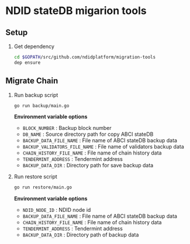 # NDID stateDB migarion tools

## Setup

1.  Get dependency

    ```sh
    cd $GOPATH/src/github.com/ndidplatform/migration-tools
    dep ensure
    ```

## Migrate Chain

1.  Run backup script

    ```sh
    go run backup/main.go
    ```

    **Environment variable options**
 
    - `BLOCK_NUMBER` : Backup block number
    - `DB_NAME` : Source directory path for copy ABCI stateDB
    - `BACKUP_DATA_FILE_NAME` : File name of ABCI stateDB backup data
    - `BACKUP_VALIDATORS_FILE_NAME` : File name of validators backup data
    - `CHAIN_HISTORY_FILE_NAME` : File name of chain history data
    - `TENDERMINT_ADDRESS` : Tendermint address
    - `BACKUP_DATA_DIR` : Directory path for save backup data

2.  Run restore script 

    ```sh
    go run restore/main.go
    ```

    **Environment variable options**
 
    - `NDID_NODE_ID` : NDID node id
    - `BACKUP_DATA_FILE_NAME` : File name of ABCI stateDB backup data
    - `CHAIN_HISTORY_FILE_NAME` : File name of chain history data
    - `TENDERMINT_ADDRESS` : Tendermint address
    - `BACKUP_DATA_DIR` : Directory path of backup data